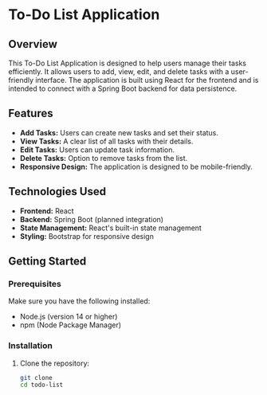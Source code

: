 # To-Do List Application

## Overview

This To-Do List Application is designed to help users manage their tasks efficiently. It allows users to add, view, edit, and delete tasks with a user-friendly interface. The application is built using React for the frontend and is intended to connect with a Spring Boot backend for data persistence.

## Features

- **Add Tasks:** Users can create new tasks and set their status.
- **View Tasks:** A clear list of all tasks with their details.
- **Edit Tasks:** Users can update task information.
- **Delete Tasks:** Option to remove tasks from the list.
- **Responsive Design:** The application is designed to be mobile-friendly.

## Technologies Used

- **Frontend:** React
- **Backend:** Spring Boot (planned integration)
- **State Management:** React's built-in state management
- **Styling:** Bootstrap for responsive design

## Getting Started

### Prerequisites

Make sure you have the following installed:

- Node.js (version 14 or higher)
- npm (Node Package Manager)

### Installation

1. Clone the repository:

   ```bash
   git clone 
   cd todo-list
